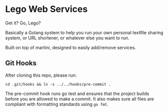 # Lego Web Services

Get it? Go, Lego?

Basically a Golang system to help you run your own personal textfile sharing
system, or URL shortener, or whatever else you want to run.

Built on top of martini, designed to easily add/remove services.

## Git Hooks

After cloning this repo, please run:

`cd .git/hooks && ln -s ../../hooks/pre-commit .`

The pre-commit hook runs go test and ensures that the project builds before you
are allowed to make a commit. It also makes sure all files are compliant with
formatting standards using `go fmt`.
